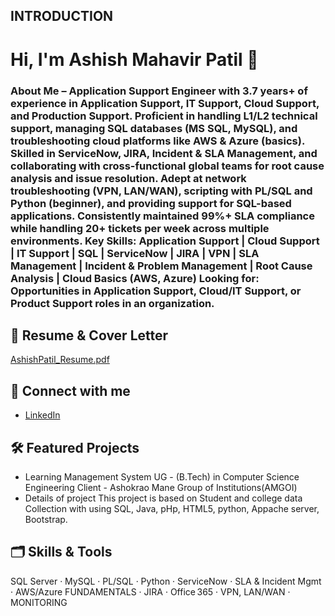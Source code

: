 ## INTRODUCTION 

# Hi, I'm Ashish Mahavir Patil 👋

### About Me – Application Support Engineer with 3.7 years+ of experience in Application Support, IT Support, Cloud Support, and Production Support. Proficient in handling L1/L2 technical support, managing SQL databases (MS SQL, MySQL), and troubleshooting cloud platforms like AWS & Azure (basics). Skilled in ServiceNow, JIRA, Incident & SLA Management, and collaborating with cross-functional global teams for root cause analysis and issue resolution. Adept at network troubleshooting (VPN, LAN/WAN), scripting with PL/SQL and Python (beginner), and providing support for SQL-based applications. Consistently maintained 99%+ SLA compliance while handling 20+ tickets per week across multiple environments. Key Skills: Application Support | Cloud Support | IT Support | SQL | ServiceNow | JIRA | VPN | SLA Management | Incident & Problem Management | Root Cause Analysis | Cloud Basics (AWS, Azure) Looking for: Opportunities in Application Support, Cloud/IT Support, or Product Support roles in an organization.


## 📄 Resume & Cover Letter
[AshishPatil_Resume.pdf](https://github.com/user-attachments/files/21477357/AshishPatil_Resume.pdf)

## 📎 Connect with me
- [LinkedIn](https://www.linkedin.com/in/ashish-patil-4a5789281/)


## 🛠 Featured Projects
- Learning Management System
    UG - (B.Tech) in Computer Science Engineering 
    Client - Ashokrao Mane Group of Institutions(AMGOI)
- Details of project
    This project is based on Student and college data Collection with using SQL, Java, pHp, HTML5, python, Appache server, Bootstrap.

## 🗂 Skills & Tools
SQL Server · MySQL · PL/SQL · Python · ServiceNow · SLA & Incident Mgmt · AWS/Azure FUNDAMENTALS · JIRA · Office 365 · VPN, LAN/WAN · MONITORING


